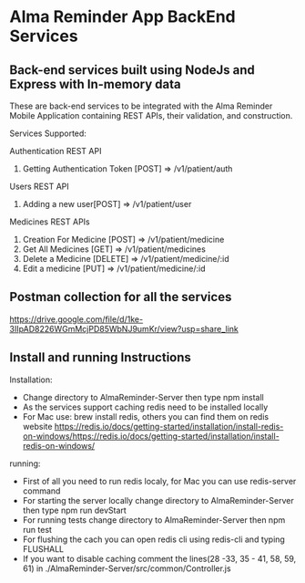 # Alma Reminder App BackEnd Services


## Back-end services built using NodeJs and Express with In-memory data


These are back-end services to be integrated with the Alma Reminder Mobile Application containing
REST APIs, their validation, and construction.

Services Supported:


Authentication REST API

1. Getting Authentication Token [POST] => /v1/patient/auth


Users REST API

1. Adding a new user[POST] => /v1/patient/user

Medicines REST APIs

1. Creation For Medicine [POST] => /v1/patient/medicine
2. Get All Medicines [GET] => /v1/patient/medicines
3. Delete a Medicine [DELETE] => /v1/patient/medicine/:id
4. Edit a medicine [PUT] => /v1/patient/medicine/:id


## Postman collection for all the services

https://drive.google.com/file/d/1ke-3IIpAD8226WGmMcjPD85WbNJ9umKr/view?usp=share_link

## Install and running Instructions

Installation:

* Change directory to AlmaReminder-Server then type npm install
* As the services support caching redis need to be installed locally
* For Mac use: brew install redis, others you can find them on redis website
https://redis.io/docs/getting-started/installation/install-redis-on-windows/https://redis.io/docs/getting-started/installation/install-redis-on-windows/

running:
* First of all you need to run redis localy, for Mac you can use redis-server command
* For starting the server locally change directory to AlmaReminder-Server then type npm run devStart
* For running tests change directory to AlmaReminder-Server then npm run test
* For flushing the cach you can open redis cli using redis-cli and typing FLUSHALL
* If you want to disable caching comment the lines(28 -33, 35 - 41, 58, 59, 61) in ./AlmaReminder-Server/src/common/Controller.js

